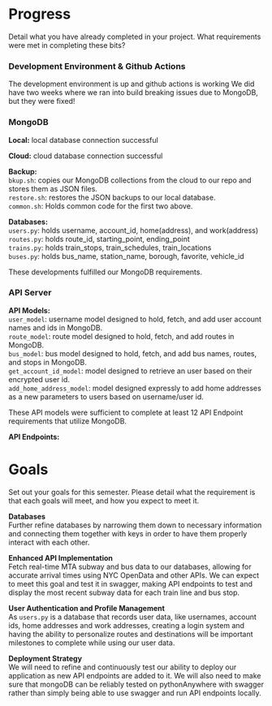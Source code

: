 # Progress

Detail what you have already completed in your project. What requirements were met in completing these bits?

### Development Environment & Github Actions

The development environment is up and github actions is working
We did have two weeks where we ran into build breaking issues due to MongoDB, but they were fixed!

### MongoDB

**Local:** local database connection successful <br>

**Cloud:** cloud database connection successful <br>

**Backup:** <br>
`bkup.sh`: copies our MongoDB collections from the cloud to our repo and stores them as JSON files. <br>
`restore.sh`: restores the JSON backups to our local database. <br>
`common.sh`: Holds common code for the first two above. <br>

**Databases:** <br>
`users.py`: holds username, account_id, home(address), and work(address) <br>
`routes.py`: holds route_id, starting_point, ending_point <br>
`trains.py`: holds train_stops, train_schedules, train_locations <br>
`buses.py`: holds bus_name, station_name, borough, favorite, vehicle_id <br>

These developments fulfilled our MongoDB requirements.

### API Server

**API Models:** <br>
`user_model`: username model designed to hold, fetch, and add user account names and ids in MongoDB. <br>
`route_model`: route model designed to hold, fetch, and add routes in MongoDB. <br>
`bus_model`: bus model designed to hold, fetch, and add bus names, routes, and stops in MongoDB. <br>
`get_account_id_model`: model designed to retrieve an user based on their encrypted user id. <br>
`add_home_address_model`: model designed expressly to add home addresses as a new parameters to users based on username/user id. <br>

These API models were sufficient to complete at least 12 API Endpoint requirements that utilize MongoDB.

**API Endpoints:** <br>


# Goals

Set out your goals for this semester. Please detail what the requirement is that each goals will meet, and how you expect to meet it.

**Databases** <br>
Further refine databases by narrowing them down to necessary information and connecting them together with keys in order to have them properly interact with each other.

**Enhanced API Implementation** <br>
Fetch real-time MTA subway and bus data to our databases, allowing for accurate arrival times using NYC OpenData and other APIs. We can expect to meet this goal and test it in swagger, making API endpoints to test and display the most recent subway data for each train line and bus stop.

**User Authentication and Profile Management** <br>
As `users.py` is a database that records user data, like usernames, account ids, home addresses and work addresses, creating a login system and having the ability to personalize routes and destinations will be important milestones to complete while using our user data.

**Deployment Strategy** <br>
We will need to refine and continuously test our ability to deploy our application as new API endpoints are added to it. We will also need to make sure that mongoDB can be reliably tested on pythonAnywhere with swagger rather than simply being able to use swagger and run API endpoints locally.

